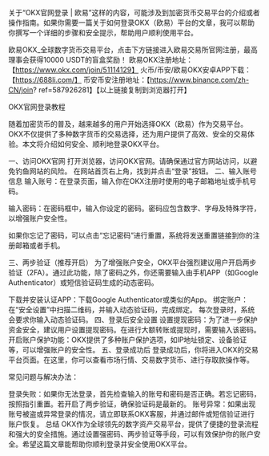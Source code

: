 关于“OKX官网登录 | 欧易”这样的内容，可能涉及到加密货币交易平台的介绍或者操作指南。如果你需要一篇关于如何登录OKX（欧易）平台的文章，我可以帮助你撰写一个详细的步骤和安全提示，帮助用户顺利使用平台。

欧易OKX_全球数字货币交易平台，点击下方链接进入欧易交易所官网注册，最高理事会获得10000 USDT的盲盒奖励！ 欧易OKX注册地址：【https://www.okx.com/join/51114129】 火币/币安/欧易OKX安卓APP下载：【https://688li.com/】 币安币安注册地址：【https://www.binance.com/zh-CN/join? ref=587926281】【以上链接复制到浏览器打开】

OKX官网登录教程

随着加密货币的普及，越来越多的用户开始选择OKX（欧易）作为交易平台。OKX不仅提供了多种数字货币的交易选择，还为用户提供了高效、安全的交易体验。本文将介绍如何安全、顺利地登录OKX平台。

一、访问OKX官网
打开浏览器，访问OKX官网。请确保通过官方网站访问，以避免钓鱼网站的风险。
在网站首页右上角，找到并点击“登录”按钮。
二、输入账号信息
输入账号：在登录页面，输入你在OKX注册时使用的电子邮箱地址或手机号码。

输入密码：在密码框中，输入你设定的密码。密码应包含数字、字母及特殊字符，以增强账户安全性。

如果你忘记了密码，可以点击“忘记密码”进行重置，系统将发送重置链接到你的注册邮箱或者手机。

三、两步验证（推荐开启）
为了增强账户安全，OKX平台强烈建议用户开启两步验证（2FA）。通过此功能，除了密码之外，你还需要输入由手机APP（如Google Authenticator）或短信验证码生成的动态密码。

下载并安装认证APP：下载Google Authenticator或类似的App。
绑定账户：在“安全设置”中扫描二维码，并输入动态验证码，完成绑定。
每次登录时，系统会要求你输入动态验证码。
四、登录后安全设置
设置提现密码：为了进一步保护资金安全，建议用户设置提现密码。在进行大额转账或提现时，需要输入该密码。
开启账户保护功能：OKX提供了多种账户保护选项，如IP地址锁定、设备验证等，可以增强账户的安全性。
五、登录成功后
登录成功后，你将进入OKX的交易平台页面。在这里，你可以查看市场行情、交易数字货币、进行存取款操作等。

常见问题与解决办法：

登录失败：如果你无法登录，首先检查输入的账号和密码是否正确。若忘记密码，按照指引重置。若开启了两步验证，确保验证码是最新的。
账号异常：如果出现账号被盗或异常登录的情况，请立即联系OKX客服，并通过邮件或短信验证进行账户恢复。
总结
OKX作为全球领先的数字资产交易平台，提供了便捷的登录流程和强大的安全措施。通过设置强密码、两步验证等手段，可以有效保护你的账户安全。希望这篇文章能帮助你顺利登录并安全使用OKX平台。

